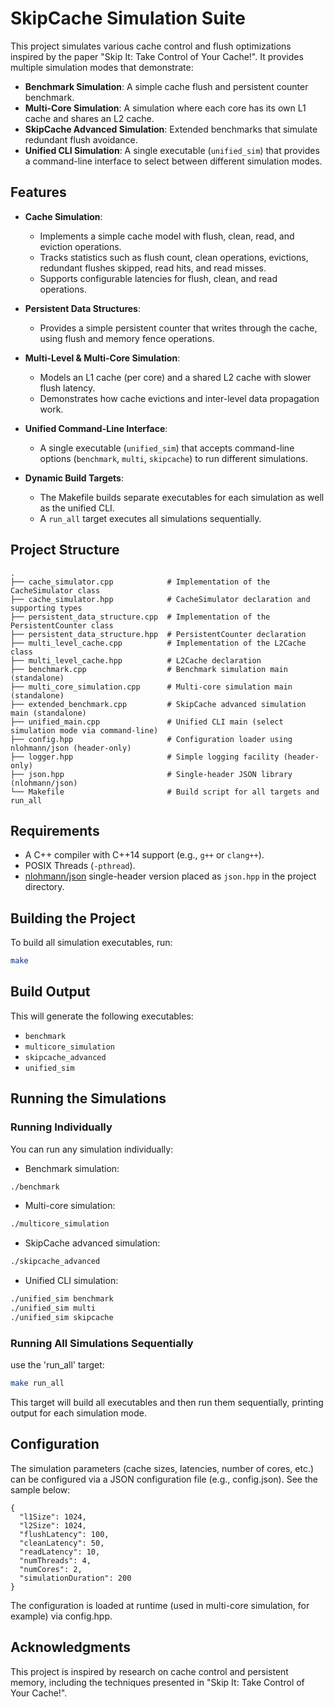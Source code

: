 # SkipCache Simulation Suite

This project simulates various cache control and flush optimizations inspired by the paper "Skip It: Take Control of Your Cache!". It provides multiple simulation modes that demonstrate:
- **Benchmark Simulation**: A simple cache flush and persistent counter benchmark.
- **Multi-Core Simulation**: A simulation where each core has its own L1 cache and shares an L2 cache.
- **SkipCache Advanced Simulation**: Extended benchmarks that simulate redundant flush avoidance.
- **Unified CLI Simulation**: A single executable (`unified_sim`) that provides a command-line interface to select between different simulation modes.

## Features

- **Cache Simulation**: 
  - Implements a simple cache model with flush, clean, read, and eviction operations.
  - Tracks statistics such as flush count, clean operations, evictions, redundant flushes skipped, read hits, and read misses.
  - Supports configurable latencies for flush, clean, and read operations.

- **Persistent Data Structures**: 
  - Provides a simple persistent counter that writes through the cache, using flush and memory fence operations.

- **Multi-Level & Multi-Core Simulation**:
  - Models an L1 cache (per core) and a shared L2 cache with slower flush latency.
  - Demonstrates how cache evictions and inter-level data propagation work.

- **Unified Command-Line Interface**:
  - A single executable (`unified_sim`) that accepts command-line options (`benchmark`, `multi`, `skipcache`) to run different simulations.

- **Dynamic Build Targets**:
  - The Makefile builds separate executables for each simulation as well as the unified CLI.
  - A `run_all` target executes all simulations sequentially.

## Project Structure
```text
.
├── cache_simulator.cpp            # Implementation of the CacheSimulator class
├── cache_simulator.hpp            # CacheSimulator declaration and supporting types
├── persistent_data_structure.cpp  # Implementation of the PersistentCounter class
├── persistent_data_structure.hpp  # PersistentCounter declaration
├── multi_level_cache.cpp          # Implementation of the L2Cache class
├── multi_level_cache.hpp          # L2Cache declaration
├── benchmark.cpp                  # Benchmark simulation main (standalone)
├── multi_core_simulation.cpp      # Multi-core simulation main (standalone)
├── extended_benchmark.cpp         # SkipCache advanced simulation main (standalone)
├── unified_main.cpp               # Unified CLI main (select simulation mode via command-line)
├── config.hpp                     # Configuration loader using nlohmann/json (header-only)
├── logger.hpp                     # Simple logging facility (header-only)
├── json.hpp                       # Single-header JSON library (nlohmann/json)
└── Makefile                       # Build script for all targets and run_all
```

## Requirements

- A C++ compiler with C++14 support (e.g., `g++` or `clang++`).
- POSIX Threads (`-pthread`).
- [nlohmann/json](https://github.com/nlohmann/json) single-header version placed as `json.hpp` in the project directory.

## Building the Project

To build all simulation executables, run:

```bash
make
```

## Build Output

This will generate the following executables:

* `benchmark`
* `multicore_simulation` 
* `skipcache_advanced`
* `unified_sim`

## Running the Simulations

### Running Individually

You can run any simulation individually:

* Benchmark simulation:
```bash
./benchmark
```

* Multi-core simulation:
```bash
./multicore_simulation
```

* SkipCache advanced simulation:
```bash
./skipcache_advanced
```

* Unified CLI simulation:
```bash
./unified_sim benchmark
./unified_sim multi
./unified_sim skipcache
```

### Running All Simulations Sequentially

use the 'run_all' target:
```bash
make run_all
```

This target will build all executables and then run them sequentially, printing output for each simulation mode.

## Configuration
The simulation parameters (cache sizes, latencies, number of cores, etc.) can be configured via a JSON configuration file (e.g., config.json). See the sample below:

```
{
  "l1Size": 1024,
  "l2Size": 1024,
  "flushLatency": 100,
  "cleanLatency": 50,
  "readLatency": 10,
  "numThreads": 4,
  "numCores": 2,
  "simulationDuration": 200
}

```

The configuration is loaded at runtime (used in multi-core simulation, for example) via config.hpp.

## Acknowledgments
This project is inspired by research on cache control and persistent memory, including the techniques presented in "Skip It: Take Control of Your Cache!".
